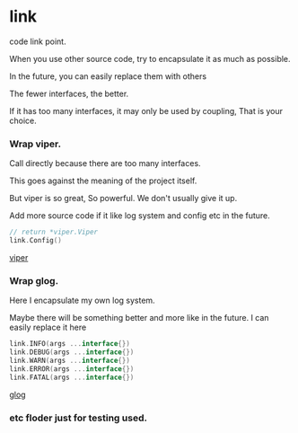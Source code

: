 # link
code link point.   

When you use other source code, try to encapsulate it as much as possible. 

In the future, you can easily replace them with others

The fewer interfaces, the better.

If it has too many interfaces, it may only be used by coupling, That is your choice.


### Wrap viper.

Call directly because there are too many interfaces. 

This goes against the meaning of the project itself.

But viper is so great, So powerful. We don't usually give it up.

Add more source code if it like log system and config etc in the future.


```go
// return *viper.Viper
link.Config() 
```
[viper](https://github.com/spf13/viper)

### Wrap glog.

Here I encapsulate my own log system. 

Maybe there will be something better and more like in the future. I can easily replace it here

```go
link.INFO(args ...interface{})
link.DEBUG(args ...interface{})
link.WARN(args ...interface{})
link.ERROR(args ...interface{})
link.FATAL(args ...interface{})
```

[glog](https://github.com/slclub/glog)


### etc floder just for testing used.

